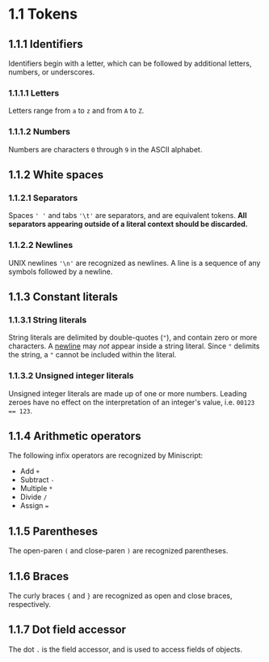 # 1.1 Tokens

## 1.1.1 Identifiers
Identifiers begin with a letter, which can be followed by additional
letters, numbers, or underscores.


### 1.1.1.1 Letters
Letters range from `a` to `z` and from `A` to `Z`.


### 1.1.1.2 Numbers
Numbers are characters `0` through `9` in the ASCII alphabet.


## 1.1.2 White spaces
### 1.1.2.1 Separators
Spaces `' '` and tabs `'\t'` are separators, and are equivalent tokens.
**All separators appearing outside of a literal context should be discarded.**

### 1.1.2.2 Newlines
UNIX newlines `'\n'` are recognized as newlines. A line is a sequence of
any symbols followed by a newline.


## 1.1.3 Constant literals
### 1.1.3.1 String literals

String literals are delimited by double-quotes (`"`), and contain zero or more
characters. A [newline][1.1.2.2] may *not* appear inside a string literal. Since
`"` delimits the string, a `"` cannot be included within the literal.

### 1.1.3.2 Unsigned integer literals
Unsigned integer literals are made up of one or more numbers. Leading zeroes
have no effect on the interpretation of an integer's value, i.e. `00123 ==
123`.


## 1.1.4 Arithmetic operators
The following infix operators are recognized by Miniscript:

- Add `+`
- Subtract `-`
- Multiple `*`
- Divide `/`
- Assign `=`


## 1.1.5 Parentheses
The open-paren `(` and close-paren `)` are recognized parentheses.


## 1.1.6 Braces
The curly braces `{` and `}` are recognized as open and close braces,
respectively.


## 1.1.7 Dot field accessor
The dot `.` is the field accessor, and is used to access fields of objects.


[1.1.1]: 1.1_symbols.md#111-letters
[1.1.2.1]: 1.1_symbols.md#1131-separators
[1.1.2.2]: 1.1_symbols.md#1132-newlines
